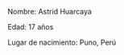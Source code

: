 <html>
<head>
    <title>Perfil de Astrid Huarcaya</title>
</head>
<body>
    <p>Nombre: Astrid Huarcaya</p>
    <p>Edad: 17 años</p>
    <p>Lugar de nacimiento: Puno, Perú</p>
</body>
</html>
